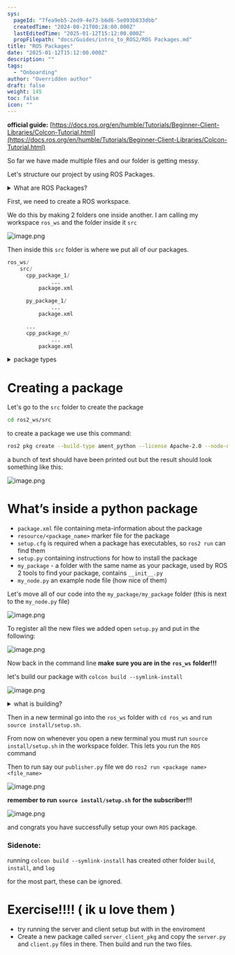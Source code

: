 ```yaml
---
sys:
  pageId: "7fea9eb5-2ed9-4e73-b6d6-5e093b833dbb"
  createdTime: "2024-08-21T00:28:00.000Z"
  lastEditedTime: "2025-01-12T15:12:00.000Z"
  propFilepath: "docs/Guides/intro_to_ROS2/ROS Packages.md"
title: "ROS Packages"
date: "2025-01-12T15:12:00.000Z"
description: ""
tags:
  - "Onboarding"
author: "Overridden author"
draft: false
weight: 145
toc: false
icon: ""
---
```


**official guide:** [https://docs.ros.org/en/humble/Tutorials/Beginner-Client-Libraries/Colcon-Tutorial.html](https://docs.ros.org/en/humble/Tutorials/Beginner-Client-Libraries/Colcon-Tutorial.html)

So far we have made multiple files and our folder is getting messy.

Let's structure our project by using ROS Packages.

<details>

<summary>What are ROS Packages?</summary>

ROS Packages are, as the name implies, packages of code that are highly sharable between ROS developers.

They consist of a folder, `package.xml` file, and source code

```python
      cpp_package_1/
		      ... imagine much code files here ..
          package.xml
```

</details>

First, we need to create a ROS workspace.

We do this by making 2 folders one inside another. I am calling my workspace `ros_ws` and the folder inside it `src`

![image.png](https://prod-files-secure.s3.us-west-2.amazonaws.com/d518164a-d88e-44d1-a4ee-3adb3bd8bce0/70706947-fd18-4537-a67b-e12946812d31/image.png?X-Amz-Algorithm=AWS4-HMAC-SHA256&X-Amz-Content-Sha256=UNSIGNED-PAYLOAD&X-Amz-Credential=ASIAZI2LB466U776MO6N%2F20250505%2Fus-west-2%2Fs3%2Faws4_request&X-Amz-Date=20250505T110729Z&X-Amz-Expires=3600&X-Amz-Security-Token=IQoJb3JpZ2luX2VjEIL%2F%2F%2F%2F%2F%2F%2F%2F%2F%2FwEaCXVzLXdlc3QtMiJIMEYCIQD3IiAluBO35B7TRUwA8txm%2F4esPPmmnfY2bfJVUwoC1QIhAMZueeBMEFnixtDbmwADrrb5iPSbGC0yapaar9KNEwieKv8DCCsQABoMNjM3NDIzMTgzODA1Igz1bOipYF42ihJfa4wq3AOdeMrokZMVWLrjJFPhIUK3c%2FvAgM1PCMdoXW6HSoPC0OGXgUuBhfdjYAThjny5FY0OiL%2FMQO71PZhSMXmr2XX50JZQghOhjODRc0zbd%2Ff30CSmQO84zHECYnAwEk85xUHn2XpNFK8ikr7zuOKMdhvafMzSlw4tK8c%2BVWrS9V69IzFhIX93S3Xd5FFP86E5Ry9nNayN8%2BCntnLR4EJ7d25D0s15C%2BcDRJQOfmchRdFATZNPYXkW%2BF0BF%2Fqcg%2B7WqiaZC0J%2Bj4LvK%2FzOpJa%2BI3uHjQy9y4NAwjuk8BoM%2FF3DZBptnMw%2BPBlh4qKZeRjQTYxJLmzArmO6VOGQ5z5AaOOIXhs%2F2yEZ%2F5mxYY76BCqm4ODlgAb%2FOB0Pn87d5KF84JQRTjoUe4u5NIALn7disvJJxAW0Fc0XtiX2KRoJfT28bgB8Cf%2Ffkhtvu1phWpPQ9pEpDoW2OAxQ0EHNQ0TshtRMlJVCqVBKwNbfh%2FdlxxyW4lX0tyVOoB36GWWDSAhm4011P9F5uZxvO39Zs%2FyCqGtjJE8H93U3j0j2APSZHItErpIAe%2B6HDogllTDkOFP2LWeCDCNnY0Yij5K5zjsovdiArg31qGz%2BjFxUMhvRRRNU%2BKxdSw%2FNLQBmH8CU7jCBm%2BLABjqkAYFYhmZNhz%2BYjklzrpHc5FyiF3ZwcVV%2BWISORqxbwO%2Bf24IOqdqye49helh07dBauq6DQyaYQ2R7HmZjY0gDvCY%2Bc09UDpflmFR3k6v4zYuEHU7zTVb5V4y0ouaWMWzuvQJx8RyDExtc82Wu%2Bj%2FxZRamhVZHHlxgP0lhHV27fFiNNdZ7IEy4B22cIdrDkoP%2BhL90IFkCiwEE8JEL%2Fu202Z3lWvft&X-Amz-Signature=276c4513f30511f8a2c4e975595bae9aa461362d8beaf9b584dc324927a50e42&X-Amz-SignedHeaders=host&x-id=GetObject)

Then inside this `src` folder is where we put all of our packages.

```python
ros_ws/
    src/
      cpp_package_1/
		      ...
          package.xml

      py_package_1/
		      ...
          package.xml

      ...
      cpp_package_n/
		      ...
          package.xml

```

<details>

<summary>package types</summary>

packages can be either `C++` or python.

the intern file structure is different for each but for this guide we will stick to creating python packages

</details>

# Creating a package

Let's go to the `src` folder to create the package

```bash
cd ros2_ws/src
```

to create a package we use this command:

```bash
ros2 pkg create --build-type ament_python --license Apache-2.0 --node-name my_node my_package
```

a bunch of text should have been printed out but the result should look something like this:

![image.png](https://prod-files-secure.s3.us-west-2.amazonaws.com/d518164a-d88e-44d1-a4ee-3adb3bd8bce0/e6cf1e3f-8512-4a3e-b131-079f800bf3e8/image.png?X-Amz-Algorithm=AWS4-HMAC-SHA256&X-Amz-Content-Sha256=UNSIGNED-PAYLOAD&X-Amz-Credential=ASIAZI2LB466U776MO6N%2F20250505%2Fus-west-2%2Fs3%2Faws4_request&X-Amz-Date=20250505T110729Z&X-Amz-Expires=3600&X-Amz-Security-Token=IQoJb3JpZ2luX2VjEIL%2F%2F%2F%2F%2F%2F%2F%2F%2F%2FwEaCXVzLXdlc3QtMiJIMEYCIQD3IiAluBO35B7TRUwA8txm%2F4esPPmmnfY2bfJVUwoC1QIhAMZueeBMEFnixtDbmwADrrb5iPSbGC0yapaar9KNEwieKv8DCCsQABoMNjM3NDIzMTgzODA1Igz1bOipYF42ihJfa4wq3AOdeMrokZMVWLrjJFPhIUK3c%2FvAgM1PCMdoXW6HSoPC0OGXgUuBhfdjYAThjny5FY0OiL%2FMQO71PZhSMXmr2XX50JZQghOhjODRc0zbd%2Ff30CSmQO84zHECYnAwEk85xUHn2XpNFK8ikr7zuOKMdhvafMzSlw4tK8c%2BVWrS9V69IzFhIX93S3Xd5FFP86E5Ry9nNayN8%2BCntnLR4EJ7d25D0s15C%2BcDRJQOfmchRdFATZNPYXkW%2BF0BF%2Fqcg%2B7WqiaZC0J%2Bj4LvK%2FzOpJa%2BI3uHjQy9y4NAwjuk8BoM%2FF3DZBptnMw%2BPBlh4qKZeRjQTYxJLmzArmO6VOGQ5z5AaOOIXhs%2F2yEZ%2F5mxYY76BCqm4ODlgAb%2FOB0Pn87d5KF84JQRTjoUe4u5NIALn7disvJJxAW0Fc0XtiX2KRoJfT28bgB8Cf%2Ffkhtvu1phWpPQ9pEpDoW2OAxQ0EHNQ0TshtRMlJVCqVBKwNbfh%2FdlxxyW4lX0tyVOoB36GWWDSAhm4011P9F5uZxvO39Zs%2FyCqGtjJE8H93U3j0j2APSZHItErpIAe%2B6HDogllTDkOFP2LWeCDCNnY0Yij5K5zjsovdiArg31qGz%2BjFxUMhvRRRNU%2BKxdSw%2FNLQBmH8CU7jCBm%2BLABjqkAYFYhmZNhz%2BYjklzrpHc5FyiF3ZwcVV%2BWISORqxbwO%2Bf24IOqdqye49helh07dBauq6DQyaYQ2R7HmZjY0gDvCY%2Bc09UDpflmFR3k6v4zYuEHU7zTVb5V4y0ouaWMWzuvQJx8RyDExtc82Wu%2Bj%2FxZRamhVZHHlxgP0lhHV27fFiNNdZ7IEy4B22cIdrDkoP%2BhL90IFkCiwEE8JEL%2Fu202Z3lWvft&X-Amz-Signature=6be9b5ac36a01d4288fbbd67b252245211984cc9cef19d548af68b897dba2323&X-Amz-SignedHeaders=host&x-id=GetObject)

# What’s inside a python package

- `package.xml` file containing meta-information about the package
- `resource/<package_name>` marker file for the package
- `setup.cfg` is required when a package has executables, so `ros2 run` can find them
- `setup.py` containing instructions for how to install the package
- `my_package` - a folder with the same name as your package, used by ROS 2 tools to find your package, contains `__init__.py`
- `my_node.py` an example node file (how nice of them)

Let's move all of our code into the `my_package/my_package` folder (this is next to the `my_node.py` file)

![image.png](https://prod-files-secure.s3.us-west-2.amazonaws.com/d518164a-d88e-44d1-a4ee-3adb3bd8bce0/9ce58f11-0da9-4d3e-b86d-506a9685d378/image.png?X-Amz-Algorithm=AWS4-HMAC-SHA256&X-Amz-Content-Sha256=UNSIGNED-PAYLOAD&X-Amz-Credential=ASIAZI2LB466U776MO6N%2F20250505%2Fus-west-2%2Fs3%2Faws4_request&X-Amz-Date=20250505T110729Z&X-Amz-Expires=3600&X-Amz-Security-Token=IQoJb3JpZ2luX2VjEIL%2F%2F%2F%2F%2F%2F%2F%2F%2F%2FwEaCXVzLXdlc3QtMiJIMEYCIQD3IiAluBO35B7TRUwA8txm%2F4esPPmmnfY2bfJVUwoC1QIhAMZueeBMEFnixtDbmwADrrb5iPSbGC0yapaar9KNEwieKv8DCCsQABoMNjM3NDIzMTgzODA1Igz1bOipYF42ihJfa4wq3AOdeMrokZMVWLrjJFPhIUK3c%2FvAgM1PCMdoXW6HSoPC0OGXgUuBhfdjYAThjny5FY0OiL%2FMQO71PZhSMXmr2XX50JZQghOhjODRc0zbd%2Ff30CSmQO84zHECYnAwEk85xUHn2XpNFK8ikr7zuOKMdhvafMzSlw4tK8c%2BVWrS9V69IzFhIX93S3Xd5FFP86E5Ry9nNayN8%2BCntnLR4EJ7d25D0s15C%2BcDRJQOfmchRdFATZNPYXkW%2BF0BF%2Fqcg%2B7WqiaZC0J%2Bj4LvK%2FzOpJa%2BI3uHjQy9y4NAwjuk8BoM%2FF3DZBptnMw%2BPBlh4qKZeRjQTYxJLmzArmO6VOGQ5z5AaOOIXhs%2F2yEZ%2F5mxYY76BCqm4ODlgAb%2FOB0Pn87d5KF84JQRTjoUe4u5NIALn7disvJJxAW0Fc0XtiX2KRoJfT28bgB8Cf%2Ffkhtvu1phWpPQ9pEpDoW2OAxQ0EHNQ0TshtRMlJVCqVBKwNbfh%2FdlxxyW4lX0tyVOoB36GWWDSAhm4011P9F5uZxvO39Zs%2FyCqGtjJE8H93U3j0j2APSZHItErpIAe%2B6HDogllTDkOFP2LWeCDCNnY0Yij5K5zjsovdiArg31qGz%2BjFxUMhvRRRNU%2BKxdSw%2FNLQBmH8CU7jCBm%2BLABjqkAYFYhmZNhz%2BYjklzrpHc5FyiF3ZwcVV%2BWISORqxbwO%2Bf24IOqdqye49helh07dBauq6DQyaYQ2R7HmZjY0gDvCY%2Bc09UDpflmFR3k6v4zYuEHU7zTVb5V4y0ouaWMWzuvQJx8RyDExtc82Wu%2Bj%2FxZRamhVZHHlxgP0lhHV27fFiNNdZ7IEy4B22cIdrDkoP%2BhL90IFkCiwEE8JEL%2Fu202Z3lWvft&X-Amz-Signature=d6d574bbaaef1434939d3ed19a311e64d3e08c3f9b88f15bc8241c83c8fcf4be&X-Amz-SignedHeaders=host&x-id=GetObject)

To register all the new files we added open `setup.py` and put in the following:

![image.png](https://prod-files-secure.s3.us-west-2.amazonaws.com/d518164a-d88e-44d1-a4ee-3adb3bd8bce0/1cd7c262-4cae-4496-9d75-c178537d24a2/image.png?X-Amz-Algorithm=AWS4-HMAC-SHA256&X-Amz-Content-Sha256=UNSIGNED-PAYLOAD&X-Amz-Credential=ASIAZI2LB466U776MO6N%2F20250505%2Fus-west-2%2Fs3%2Faws4_request&X-Amz-Date=20250505T110729Z&X-Amz-Expires=3600&X-Amz-Security-Token=IQoJb3JpZ2luX2VjEIL%2F%2F%2F%2F%2F%2F%2F%2F%2F%2FwEaCXVzLXdlc3QtMiJIMEYCIQD3IiAluBO35B7TRUwA8txm%2F4esPPmmnfY2bfJVUwoC1QIhAMZueeBMEFnixtDbmwADrrb5iPSbGC0yapaar9KNEwieKv8DCCsQABoMNjM3NDIzMTgzODA1Igz1bOipYF42ihJfa4wq3AOdeMrokZMVWLrjJFPhIUK3c%2FvAgM1PCMdoXW6HSoPC0OGXgUuBhfdjYAThjny5FY0OiL%2FMQO71PZhSMXmr2XX50JZQghOhjODRc0zbd%2Ff30CSmQO84zHECYnAwEk85xUHn2XpNFK8ikr7zuOKMdhvafMzSlw4tK8c%2BVWrS9V69IzFhIX93S3Xd5FFP86E5Ry9nNayN8%2BCntnLR4EJ7d25D0s15C%2BcDRJQOfmchRdFATZNPYXkW%2BF0BF%2Fqcg%2B7WqiaZC0J%2Bj4LvK%2FzOpJa%2BI3uHjQy9y4NAwjuk8BoM%2FF3DZBptnMw%2BPBlh4qKZeRjQTYxJLmzArmO6VOGQ5z5AaOOIXhs%2F2yEZ%2F5mxYY76BCqm4ODlgAb%2FOB0Pn87d5KF84JQRTjoUe4u5NIALn7disvJJxAW0Fc0XtiX2KRoJfT28bgB8Cf%2Ffkhtvu1phWpPQ9pEpDoW2OAxQ0EHNQ0TshtRMlJVCqVBKwNbfh%2FdlxxyW4lX0tyVOoB36GWWDSAhm4011P9F5uZxvO39Zs%2FyCqGtjJE8H93U3j0j2APSZHItErpIAe%2B6HDogllTDkOFP2LWeCDCNnY0Yij5K5zjsovdiArg31qGz%2BjFxUMhvRRRNU%2BKxdSw%2FNLQBmH8CU7jCBm%2BLABjqkAYFYhmZNhz%2BYjklzrpHc5FyiF3ZwcVV%2BWISORqxbwO%2Bf24IOqdqye49helh07dBauq6DQyaYQ2R7HmZjY0gDvCY%2Bc09UDpflmFR3k6v4zYuEHU7zTVb5V4y0ouaWMWzuvQJx8RyDExtc82Wu%2Bj%2FxZRamhVZHHlxgP0lhHV27fFiNNdZ7IEy4B22cIdrDkoP%2BhL90IFkCiwEE8JEL%2Fu202Z3lWvft&X-Amz-Signature=d36aef45630abf984cdfdc1b6a2b318df0625d94ffefb030a71d393b2f4768c0&X-Amz-SignedHeaders=host&x-id=GetObject)

Now back in the command line **make sure you are in the** **`ros_ws`** **folder!!!**

let's build our package with `colcon build --symlink-install`

![image.png](https://prod-files-secure.s3.us-west-2.amazonaws.com/d518164a-d88e-44d1-a4ee-3adb3bd8bce0/2f2a0d27-b173-48fd-b189-5f5c0ce65619/image.png?X-Amz-Algorithm=AWS4-HMAC-SHA256&X-Amz-Content-Sha256=UNSIGNED-PAYLOAD&X-Amz-Credential=ASIAZI2LB466U776MO6N%2F20250505%2Fus-west-2%2Fs3%2Faws4_request&X-Amz-Date=20250505T110729Z&X-Amz-Expires=3600&X-Amz-Security-Token=IQoJb3JpZ2luX2VjEIL%2F%2F%2F%2F%2F%2F%2F%2F%2F%2FwEaCXVzLXdlc3QtMiJIMEYCIQD3IiAluBO35B7TRUwA8txm%2F4esPPmmnfY2bfJVUwoC1QIhAMZueeBMEFnixtDbmwADrrb5iPSbGC0yapaar9KNEwieKv8DCCsQABoMNjM3NDIzMTgzODA1Igz1bOipYF42ihJfa4wq3AOdeMrokZMVWLrjJFPhIUK3c%2FvAgM1PCMdoXW6HSoPC0OGXgUuBhfdjYAThjny5FY0OiL%2FMQO71PZhSMXmr2XX50JZQghOhjODRc0zbd%2Ff30CSmQO84zHECYnAwEk85xUHn2XpNFK8ikr7zuOKMdhvafMzSlw4tK8c%2BVWrS9V69IzFhIX93S3Xd5FFP86E5Ry9nNayN8%2BCntnLR4EJ7d25D0s15C%2BcDRJQOfmchRdFATZNPYXkW%2BF0BF%2Fqcg%2B7WqiaZC0J%2Bj4LvK%2FzOpJa%2BI3uHjQy9y4NAwjuk8BoM%2FF3DZBptnMw%2BPBlh4qKZeRjQTYxJLmzArmO6VOGQ5z5AaOOIXhs%2F2yEZ%2F5mxYY76BCqm4ODlgAb%2FOB0Pn87d5KF84JQRTjoUe4u5NIALn7disvJJxAW0Fc0XtiX2KRoJfT28bgB8Cf%2Ffkhtvu1phWpPQ9pEpDoW2OAxQ0EHNQ0TshtRMlJVCqVBKwNbfh%2FdlxxyW4lX0tyVOoB36GWWDSAhm4011P9F5uZxvO39Zs%2FyCqGtjJE8H93U3j0j2APSZHItErpIAe%2B6HDogllTDkOFP2LWeCDCNnY0Yij5K5zjsovdiArg31qGz%2BjFxUMhvRRRNU%2BKxdSw%2FNLQBmH8CU7jCBm%2BLABjqkAYFYhmZNhz%2BYjklzrpHc5FyiF3ZwcVV%2BWISORqxbwO%2Bf24IOqdqye49helh07dBauq6DQyaYQ2R7HmZjY0gDvCY%2Bc09UDpflmFR3k6v4zYuEHU7zTVb5V4y0ouaWMWzuvQJx8RyDExtc82Wu%2Bj%2FxZRamhVZHHlxgP0lhHV27fFiNNdZ7IEy4B22cIdrDkoP%2BhL90IFkCiwEE8JEL%2Fu202Z3lWvft&X-Amz-Signature=96b39bd6c954a98f85d7479a91d50d9caa244505379da63665b5791ffd9a0547&X-Amz-SignedHeaders=host&x-id=GetObject)

<details>

<summary>what is building?</summary>

if you are a CS major at Rose-Hulman you will learn the answer to this in CSSE132

but TLDR; is it combines all the code files into one program that can be run easily 

</details>

Then in a new terminal go into the `ros_ws` folder with `cd ros_ws` and run `source install/setup.sh`. 

From now on whenever you open a new terminal you must run `source install/setup.sh` in the workspace folder. This lets you run the `ROS` command

Then to run say our `publisher.py` file we do `ros2 run <package name> <file_name>`

![image.png](https://prod-files-secure.s3.us-west-2.amazonaws.com/d518164a-d88e-44d1-a4ee-3adb3bd8bce0/4f4b1219-3a44-4632-aa0a-ce3471699f59/image.png?X-Amz-Algorithm=AWS4-HMAC-SHA256&X-Amz-Content-Sha256=UNSIGNED-PAYLOAD&X-Amz-Credential=ASIAZI2LB466U776MO6N%2F20250505%2Fus-west-2%2Fs3%2Faws4_request&X-Amz-Date=20250505T110730Z&X-Amz-Expires=3600&X-Amz-Security-Token=IQoJb3JpZ2luX2VjEIL%2F%2F%2F%2F%2F%2F%2F%2F%2F%2FwEaCXVzLXdlc3QtMiJIMEYCIQD3IiAluBO35B7TRUwA8txm%2F4esPPmmnfY2bfJVUwoC1QIhAMZueeBMEFnixtDbmwADrrb5iPSbGC0yapaar9KNEwieKv8DCCsQABoMNjM3NDIzMTgzODA1Igz1bOipYF42ihJfa4wq3AOdeMrokZMVWLrjJFPhIUK3c%2FvAgM1PCMdoXW6HSoPC0OGXgUuBhfdjYAThjny5FY0OiL%2FMQO71PZhSMXmr2XX50JZQghOhjODRc0zbd%2Ff30CSmQO84zHECYnAwEk85xUHn2XpNFK8ikr7zuOKMdhvafMzSlw4tK8c%2BVWrS9V69IzFhIX93S3Xd5FFP86E5Ry9nNayN8%2BCntnLR4EJ7d25D0s15C%2BcDRJQOfmchRdFATZNPYXkW%2BF0BF%2Fqcg%2B7WqiaZC0J%2Bj4LvK%2FzOpJa%2BI3uHjQy9y4NAwjuk8BoM%2FF3DZBptnMw%2BPBlh4qKZeRjQTYxJLmzArmO6VOGQ5z5AaOOIXhs%2F2yEZ%2F5mxYY76BCqm4ODlgAb%2FOB0Pn87d5KF84JQRTjoUe4u5NIALn7disvJJxAW0Fc0XtiX2KRoJfT28bgB8Cf%2Ffkhtvu1phWpPQ9pEpDoW2OAxQ0EHNQ0TshtRMlJVCqVBKwNbfh%2FdlxxyW4lX0tyVOoB36GWWDSAhm4011P9F5uZxvO39Zs%2FyCqGtjJE8H93U3j0j2APSZHItErpIAe%2B6HDogllTDkOFP2LWeCDCNnY0Yij5K5zjsovdiArg31qGz%2BjFxUMhvRRRNU%2BKxdSw%2FNLQBmH8CU7jCBm%2BLABjqkAYFYhmZNhz%2BYjklzrpHc5FyiF3ZwcVV%2BWISORqxbwO%2Bf24IOqdqye49helh07dBauq6DQyaYQ2R7HmZjY0gDvCY%2Bc09UDpflmFR3k6v4zYuEHU7zTVb5V4y0ouaWMWzuvQJx8RyDExtc82Wu%2Bj%2FxZRamhVZHHlxgP0lhHV27fFiNNdZ7IEy4B22cIdrDkoP%2BhL90IFkCiwEE8JEL%2Fu202Z3lWvft&X-Amz-Signature=a680d70434e4d4cdaabcef918faaa29420a6b1c62793fecf3428c2d31013f541&X-Amz-SignedHeaders=host&x-id=GetObject)

**remember to run** **`source install/setup.sh`** **for the subscriber!!!**

![image.png](https://prod-files-secure.s3.us-west-2.amazonaws.com/d518164a-d88e-44d1-a4ee-3adb3bd8bce0/02121119-dad4-49ec-8356-c956108b4243/image.png?X-Amz-Algorithm=AWS4-HMAC-SHA256&X-Amz-Content-Sha256=UNSIGNED-PAYLOAD&X-Amz-Credential=ASIAZI2LB466U776MO6N%2F20250505%2Fus-west-2%2Fs3%2Faws4_request&X-Amz-Date=20250505T110730Z&X-Amz-Expires=3600&X-Amz-Security-Token=IQoJb3JpZ2luX2VjEIL%2F%2F%2F%2F%2F%2F%2F%2F%2F%2FwEaCXVzLXdlc3QtMiJIMEYCIQD3IiAluBO35B7TRUwA8txm%2F4esPPmmnfY2bfJVUwoC1QIhAMZueeBMEFnixtDbmwADrrb5iPSbGC0yapaar9KNEwieKv8DCCsQABoMNjM3NDIzMTgzODA1Igz1bOipYF42ihJfa4wq3AOdeMrokZMVWLrjJFPhIUK3c%2FvAgM1PCMdoXW6HSoPC0OGXgUuBhfdjYAThjny5FY0OiL%2FMQO71PZhSMXmr2XX50JZQghOhjODRc0zbd%2Ff30CSmQO84zHECYnAwEk85xUHn2XpNFK8ikr7zuOKMdhvafMzSlw4tK8c%2BVWrS9V69IzFhIX93S3Xd5FFP86E5Ry9nNayN8%2BCntnLR4EJ7d25D0s15C%2BcDRJQOfmchRdFATZNPYXkW%2BF0BF%2Fqcg%2B7WqiaZC0J%2Bj4LvK%2FzOpJa%2BI3uHjQy9y4NAwjuk8BoM%2FF3DZBptnMw%2BPBlh4qKZeRjQTYxJLmzArmO6VOGQ5z5AaOOIXhs%2F2yEZ%2F5mxYY76BCqm4ODlgAb%2FOB0Pn87d5KF84JQRTjoUe4u5NIALn7disvJJxAW0Fc0XtiX2KRoJfT28bgB8Cf%2Ffkhtvu1phWpPQ9pEpDoW2OAxQ0EHNQ0TshtRMlJVCqVBKwNbfh%2FdlxxyW4lX0tyVOoB36GWWDSAhm4011P9F5uZxvO39Zs%2FyCqGtjJE8H93U3j0j2APSZHItErpIAe%2B6HDogllTDkOFP2LWeCDCNnY0Yij5K5zjsovdiArg31qGz%2BjFxUMhvRRRNU%2BKxdSw%2FNLQBmH8CU7jCBm%2BLABjqkAYFYhmZNhz%2BYjklzrpHc5FyiF3ZwcVV%2BWISORqxbwO%2Bf24IOqdqye49helh07dBauq6DQyaYQ2R7HmZjY0gDvCY%2Bc09UDpflmFR3k6v4zYuEHU7zTVb5V4y0ouaWMWzuvQJx8RyDExtc82Wu%2Bj%2FxZRamhVZHHlxgP0lhHV27fFiNNdZ7IEy4B22cIdrDkoP%2BhL90IFkCiwEE8JEL%2Fu202Z3lWvft&X-Amz-Signature=779771acf1b26ed6844412dba4b64ec2304154c4599bfc61bcfc7304eb68f193&X-Amz-SignedHeaders=host&x-id=GetObject)

and congrats you have successfully setup your own `ROS` package.

### Sidenote:

running `colcon build --symlink-install` has created other folder `build`, `install`, and `log`

for the most part, these can be ignored.

# Exercise!!!! ( ik u love them )

- try running the server and client setup but with in the enviroment
- Create a new package called `server_client_pkg` and copy the `server.py` and `client.py` files in there. Then build and run the two files.
